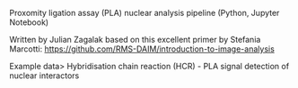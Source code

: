 Proxomity ligation assay (PLA) nuclear analysis pipeline (Python, Jupyter Notebook)

Written by Julian Zagalak based on this excellent primer by Stefania Marcotti: https://github.com/RMS-DAIM/introduction-to-image-analysis



Example data>  Hybridisation chain reaction (HCR) - PLA signal detection of nuclear interactors
